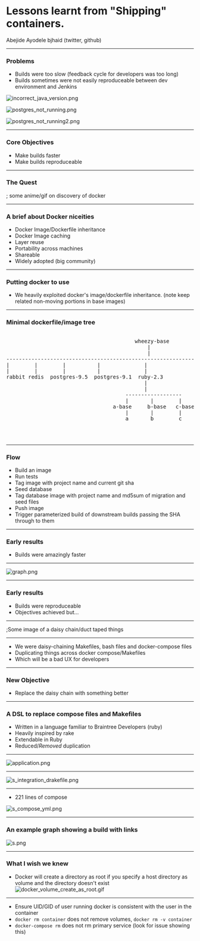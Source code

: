 # Lessons learnt from "Shipping" containers.

Abejide Ayodele
bjhaid (twitter, github)

___

### Problems

- Builds were too slow (feedback cycle for developers was too long)
- Builds sometimes were not easily reproduceable between dev environment and Jenkins

![incorrect_java_version.png](incorrect_java_version.png)

![postgres_not_running.png](postgres_not_running.png)

![postgres_not_running2.png](postgres_not_running2.png)

___

### Core Objectives

- Make builds faster
- Make builds reproduceable

___

### The Quest

; some anime/gif on discovery of docker
___

### A brief about Docker niceities

- Docker Image/Dockerfile inheritance
- Docker Image caching
- Layer reuse
- Portability across machines
- Shareable
- Widely adopted (big community)

___

### Putting docker to use

- We heavily exploited docker's image/dockerfile inheritance. (note keep related non-moving portions in base images)

___

### Minimal dockerfile/image tree
<pre>

                                         wheezy-base
                                             |
                                             |
-------------------------------------------------------------------------------------------------------------
|        |        |          |              |                  |          |          |          |           |
|        |        |          |              |                  |          |          |          |           |
rabbit redis  postgres-9.5  postgres-9.1  ruby-2.3            ruby-1.9   java-8    java-7   node-4.2.3    elixir
                                            |                   |           |                   |           |
                                            |                   |           |                   |           |
                                      ------------------        |     --------------        ---------       |
                                      |       |        |        |     |            |        |       |       |
                                  a-base     b-base   c-base  d-base clojure-base e-base  f-base   g-base h-base
                                      |       |        |        |     |            |        |       |       |
                                      a       b        c        d   i-base         e        f       g       h
                                                                      |
                                                                      i

</pre>
___

### Flow
- Build an image
- Run tests
- Tag image with project name and current git sha
- Seed database
- Tag database image with project name and md5sum of migration and seed files
- Push image
- Trigger parameterized build of downstream builds passing the SHA through to them

___

### Early results
- Builds were amazingly faster

___
![graph.png](graph.png)

___

### Early results
- Builds were reproduceable
- Objectives achieved but...

___

;Some image of a daisy chain/duct taped things

___

- We were daisy-chaining Makefiles, bash files and docker-compose files
- Duplicating things across docker compose/Makefiles
- Which will be a bad UX for developers

___

### New Objective

- Replace the daisy chain with something better

___

### A DSL to replace compose files and Makefiles

- Written in a language familiar to Braintree Developers (ruby)
- Heavily inspired by rake
- Extendable in Ruby
- Reduced/_Removed_ duplication

___

![application.png](application.png)

___

![s_integration_drakefile.png](s_integration_drakefile.png)

___

- 221 lines of compose

![s_compose_yml.png](s_compose_yml.png)

___

### An example graph showing a build with links
![s.png](s.png)

___

### What I wish we knew

- Docker will create a directory as root if you specify a host directory as volume and the directory doesn't exist
![docker_volume_create_as_root.gif](docker_volume_create_as_root.gif)

___

- Ensure UID/GID of user running docker is consistent with the user in the container
- `docker rm container` does not remove volumes, `docker rm -v container`
- `docker-compose rm` does not rm primary service (look for issue showing this)
